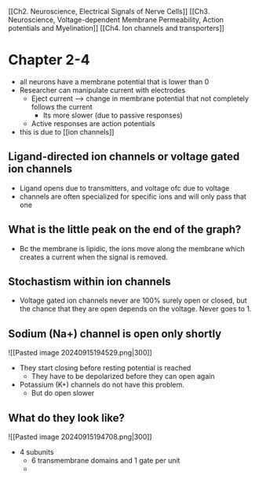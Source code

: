 [[Ch2. Neuroscience, Electrical Signals of Nerve Cells]]
[[Ch3. Neuroscience, Voltage-dependent Membrane Permeability, Action potentials and Myelination]]
[[Ch4. Ion channels and transporters]]

# Chapter 2-4
- all neurons have a membrane potential that is lower than 0
- Researcher can manipulate current with electrodes
	- Eject current --> change in membrane potential that not completely follows the current
		- Its more slower (due to passive responses)
	- Active responses are action potentials
- this is due to [[ion channels]]
## Ligand-directed ion channels or voltage gated ion channels
- Ligand opens due to transmitters, and voltage ofc due to voltage
- channels are often specialized for specific ions and will only pass that one
## What is the little peak on the end of the graph?
- Bc the membrane is lipidic, the ions move along the membrane which creates a current when the signal is removed.
## Stochastism within ion channels
- Voltage gated ion channels never are 100% surely open or closed, but the chance that they are open depends on the voltage. Never goes to 1.
## Sodium (Na+) channel is open only shortly
![[Pasted image 20240915194529.png|300]]
- They start closing before resting potential is reached
	- They have to be depolarized before they can open again
- Potassium (K+) channels do not have this problem.
	- But do open slower
## What do they look like?
![[Pasted image 20240915194708.png|300]]
- 4 subunits
	- 6 transmembrane domains and 1 gate per unit
	- 

